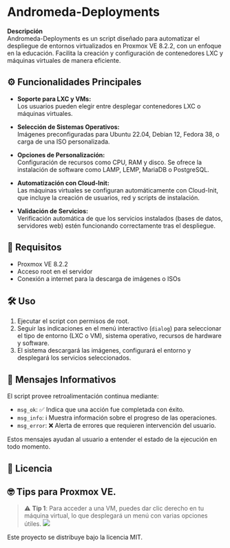 # Andromeda-Deployments

**Descripción**  
Andromeda-Deployments es un script diseñado para automatizar el despliegue de entornos virtualizados en Proxmox VE 8.2.2, con un enfoque en la educación. Facilita la creación y configuración de contenedores LXC y máquinas virtuales de manera eficiente.

## ⚙️ Funcionalidades Principales

- **Soporte para LXC y VMs:**  
  Los usuarios pueden elegir entre desplegar contenedores LXC o máquinas virtuales.

- **Selección de Sistemas Operativos:**  
  Imágenes preconfiguradas para Ubuntu 22.04, Debian 12, Fedora 38, o carga de una ISO personalizada.

- **Opciones de Personalización:**  
  Configuración de recursos como CPU, RAM y disco. Se ofrece la instalación de software como LAMP, LEMP, MariaDB o PostgreSQL.

- **Automatización con Cloud-Init:**  
  Las máquinas virtuales se configuran automáticamente con Cloud-Init, que incluye la creación de usuarios, red y scripts de instalación.

- **Validación de Servicios:**  
  Verificación automática de que los servicios instalados (bases de datos, servidores web) estén funcionando correctamente tras el despliegue.

## 🚨 Requisitos

- Proxmox VE 8.2.2
- Acceso root en el servidor
- Conexión a internet para la descarga de imágenes o ISOs

## 🛠️ Uso

1. Ejecutar el script con permisos de root.
2. Seguir las indicaciones en el menú interactivo (`dialog`) para seleccionar el tipo de entorno (LXC o VM), sistema operativo, recursos de hardware y software.
3. El sistema descargará las imágenes, configurará el entorno y desplegará los servicios seleccionados.

## 🔔 Mensajes Informativos

El script provee retroalimentación continua mediante:

- `msg_ok`: ✅ Indica que una acción fue completada con éxito.
- `msg_info`: ℹ️ Muestra información sobre el progreso de las operaciones.
- `msg_error`: ❌ Alerta de errores que requieren intervención del usuario.

Estos mensajes ayudan al usuario a entender el estado de la ejecución en todo momento.

## 📄 Licencia

## 🤓 Tips para Proxmox VE.

> ⚠️ **Tip 1**: Para acceder a una VM, puedes dar clic derecho en tu máquina virtual, lo que desplegará un menú con varias opciones útiles.
![]([https://cdn.discordapp.com/path-to-image.png](https://cdn.discordapp.com/attachments/1230306796481155103/1296334631213338655/image.png?ex=6711e934&is=671097b4&hm=c5d442952875bc80ad8e723d4e495f41ef6ac582530846efd81057bcf9998d75&))

Este proyecto se distribuye bajo la licencia MIT.
